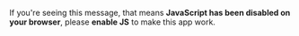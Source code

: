 If you're seeing this message, that means **JavaScript has been disabled on your browser**, please **enable JS** to make this app work.